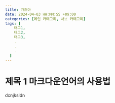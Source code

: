 ```yaml
---
title: 가즈아
date: 2024-04-03 HH:MM:SS +09:00
categories: [메인 카테고리, 서브 카테고리]
tags: [
    태그1,
    태그2,
    태그3,
    .
    .
    .
  ]
---
```


# 제목 1 마크다운언어의 사용법

dcnjksldn
